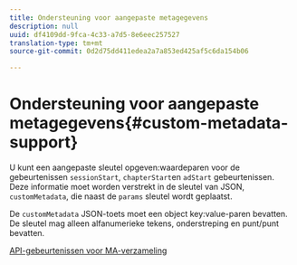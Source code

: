 ```yaml
---
title: Ondersteuning voor aangepaste metagegevens
description: null
uuid: df4109dd-9fca-4c33-a7d5-8e6eec257527
translation-type: tm+mt
source-git-commit: 0d2d75dd411edea2a7a853ed425af5c6da154b06

---
```



# Ondersteuning voor aangepaste metagegevens{#custom-metadata-support}

U kunt een aangepaste sleutel opgeven:waardeparen voor de gebeurtenissen `sessionStart`, `chapterStart`en `adStart` gebeurtenissen. Deze informatie moet worden verstrekt in de sleutel van JSON, `customMetadata`, die naast de `params` sleutel wordt geplaatst.

De `customMetadata` JSON-toets moet een object key:value-paren bevatten. De sleutel mag alleen alfanumerieke tekens, onderstreping en punt/punt bevatten.

[API-gebeurtenissen voor MA-verzameling](/help/media-collection-api/mc-api-ref/mc-api-events-req.md)

